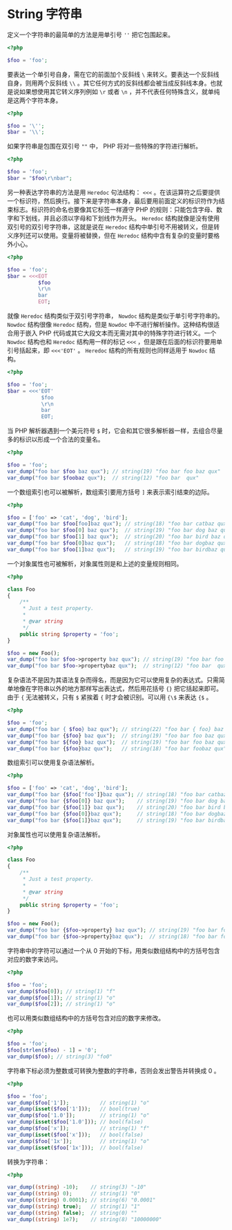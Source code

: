 # String 字符串

定义一个字符串的最简单的方法是用单引号 `''` 把它包围起来。

```php
<?php

$foo = 'foo';

```

要表达一个单引号自身，需在它的前面加个反斜线 `\` 来转义。要表达一个反斜线自身，则用两个反斜线 `\\` 。其它任何方式的反斜线都会被当成反斜线本身。也就是说如果想使用其它转义序列例如 `\r` 或者 `\n` ，并不代表任何特殊含义，就单纯是这两个字符本身。

```php
<?php

$foo = '\'';
$bar = '\\';

```

如果字符串是包围在双引号 `""` 中， PHP 将对一些特殊的字符进行解析。

```php
<?php

$foo = 'foo';
$bar = "$foo\r\nbar";

```

另一种表达字符串的方法是用 `Heredoc` 句法结构： `<<<` 。在该运算符之后要提供一个标识符，然后换行。接下来是字符串本身，最后要用前面定义的标识符作为结束标志。标识符的命名也要像其它标签一样遵守 PHP 的规则：只能包含字母、数字和下划线，并且必须以字母和下划线作为开头。 `Heredoc` 结构就像是没有使用双引号的双引号字符串，这就是说在 `Heredoc` 结构中单引号不用被转义，但是转义序列还可以使用。变量将被替换，但在 `Heredoc` 结构中含有复杂的变量时要格外小心。

```php
<?php

$foo = 'foo';
$bar = <<<EOT
          $foo
          \r\n
          bar
          EOT;

```

就像 `Heredoc` 结构类似于双引号字符串， `Nowdoc` 结构是类似于单引号字符串的。 `Nowdoc` 结构很像 `Heredoc` 结构，但是 `Nowdoc` 中不进行解析操作。这种结构很适合用于嵌入 PHP 代码或其它大段文本而无需对其中的特殊字符进行转义。一个 `Nowdoc` 结构也和 `Heredoc` 结构用一样的标记 `<<<` ，但是跟在后面的标识符要用单引号括起来，即 `<<<'EOT'` 。 `Heredoc` 结构的所有规则也同样适用于 `Nowdoc` 结构。

```php
<?php

$foo = 'foo';
$bar = <<<'EOT'
           $foo
           \r\n
           bar
           EOT;

```

当 PHP 解析器遇到一个美元符号 `$` 时，它会和其它很多解析器一样，去组合尽量多的标识以形成一个合法的变量名。

```php
<?php

$foo = 'foo';
var_dump("foo bar $foo baz qux"); // string(19) "foo bar foo baz qux"
var_dump("foo bar $foobaz qux");  // string(12) "foo bar  qux"

```

一个数组索引也可以被解析，数组索引要用方括号 `]` 来表示索引结束的边际。

```php
<?php

$foo = ['foo' => 'cat', 'dog', 'bird'];
var_dump("foo bar $foo[foo]baz qux"); // string(18) "foo bar catbaz qux"
var_dump("foo bar $foo[0] baz qux");  // string(19) "foo bar dog baz qux"
var_dump("foo bar $foo[1] baz qux");  // string(20) "foo bar bird baz qux"
var_dump("foo bar $foo[0]baz qux");   // string(18) "foo bar dogbaz qux"
var_dump("foo bar $foo[1]baz qux");   // string(19) "foo bar birdbaz qux"

```

一个对象属性也可被解析，对象属性则是和上述的变量规则相同。

```php
<?php

class Foo
{
    /**
     * Just a test property.
     *
     * @var string
     */
    public string $property = 'foo';
}

$foo = new Foo();
var_dump("foo bar $foo->property baz qux"); // string(19) "foo bar foo baz qux"
var_dump("foo bar $foo->propertybaz qux");  // string(12) "foo bar  qux"

```

复杂语法不是因为其语法复杂而得名，而是因为它可以使用复杂的表达式。只需简单地像在字符串以外的地方那样写出表达式，然后用花括号 `{}` 把它括起来即可。由于 `{` 无法被转义，只有 `$` 紧挨着 `{` 时才会被识别。可以用 `{\$` 来表达 `{$` 。

```php
<?php

$foo = 'foo';
var_dump("foo bar { $foo} baz qux"); // string(22) "foo bar { foo} baz qux"
var_dump("foo bar {$foo} baz qux");  // string(19) "foo bar foo baz qux"
var_dump("foo bar ${foo} baz qux");  // string(19) "foo bar foo baz qux"
var_dump("foo bar {$foo}baz qux");   // string(18) "foo bar foobaz qux"

```

数组索引可以使用复杂语法解析。

```php
<?php

$foo = ['foo' => 'cat', 'dog', 'bird'];
var_dump("foo bar {$foo['foo']}baz qux"); // string(18) "foo bar catbaz qux"
var_dump("foo bar {$foo[0]} baz qux");    // string(19) "foo bar dog baz qux"
var_dump("foo bar {$foo[1]} baz qux");    // string(20) "foo bar bird baz qux"
var_dump("foo bar {$foo[0]}baz qux");     // string(18) "foo bar dogbaz qux"
var_dump("foo bar {$foo[1]}baz qux");     // string(19) "foo bar birdbaz qux"

```

对象属性也可以使用复杂语法解析。

```php
<?php

class Foo
{
    /**
     * Just a test property.
     *
     * @var string
     */
    public string $property = 'foo';
}

$foo = new Foo();
var_dump("foo bar {$foo->property} baz qux"); // string(19) "foo bar foo baz qux"
var_dump("foo bar {$foo->property}baz qux");  // string(18) "foo bar foobaz qux"

```

字符串中的字符可以通过一个从 0 开始的下标，用类似数组结构中的方括号包含对应的数字来访问。

```php
<?php

$foo = 'foo';
var_dump($foo[0]); // string(1) "f"
var_dump($foo[1]); // string(1) "o"
var_dump($foo[2]); // string(1) "o"

```

也可以用类似数组结构中的方括号包含对应的数字来修改。

```php
<?php

$foo = 'foo';
$foo[strlen($foo) - 1] = '0';
var_dump($foo); // string(3) "fo0"

```

字符串下标必须为整数或可转换为整数的字符串，否则会发出警告并转换成 0 。

```php
<?php

$foo = 'foo';
var_dump($foo['1']);          // string(1) "o"
var_dump(isset($foo['1']));   // bool(true)
var_dump($foo['1.0']);        // string(1) "o"
var_dump(isset($foo['1.0'])); // bool(false)
var_dump($foo['x']);          // string(1) "f"
var_dump(isset($foo['x']));   // bool(false)
var_dump($foo['1x']);         // string(1) "o"
var_dump(isset($foo['1x']));  // bool(false)

```

转换为字符串：

```php
<?php

var_dump((string) -10);    // string(3) "-10"
var_dump((string) 0);      // string(1) "0"
var_dump((string) 0.0001); // string(6) "0.0001"
var_dump((string) true);   // string(1) "1"
var_dump((string) false);  // string(0) ""
var_dump((string) 1e7);    // string(8) "10000000"

```

